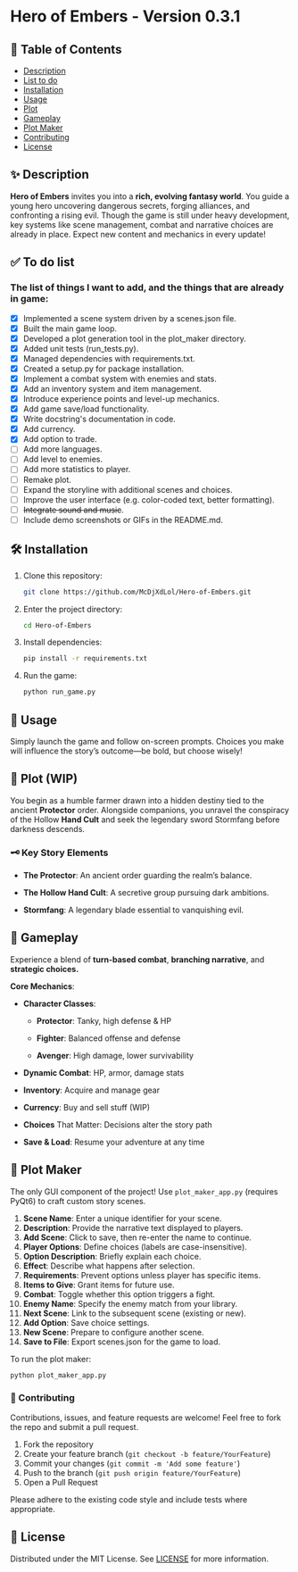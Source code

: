 # Hero of Embers - Version 0.3.1

## 📖 Table of Contents

- [Description](#description)
- [List to do](#to-do-list)
- [Installation](#installation)
- [Usage](#usage)
- [Plot](#plot)
- [Gameplay](#gameplay)
- [Plot Maker](#plot-maker)
- [Contributing](#contriburing)
- [License](#license)

<a name='description'></a>

## ✨ Description

**Hero of Embers** invites you into a **rich, evolving fantasy world**. You guide a young hero uncovering dangerous
secrets, forging alliances, and confronting a rising evil. Though the game is still under heavy development, key systems
like scene management, combat and narrative choices are already in place. Expect new content and mechanics in every
update!

<a name='to-do-list'></a>

## ✅ To do list

### The list of things I want to add, and the things that are already in game:

- [x] Implemented a scene system driven by a scenes.json file.
- [x] Built the main game loop.
- [x] Developed a plot generation tool in the plot_maker directory.
- [x] Added unit tests (run_tests.py).
- [x] Managed dependencies with requirements.txt.
- [x] Created a setup.py for package installation.
- [x] Implement a combat system with enemies and stats.
- [x] Add an inventory system and item management.
- [x] Introduce experience points and level-up mechanics.
- [x] Add game save/load functionality.
- [x] Write docstring's documentation in code.
- [x] Add currency.
- [x] Add option to trade.
- [ ] Add more languages.
- [ ] Add level to enemies.
- [ ] Add more statistics to player.
- [ ] Remake plot.
- [ ] Expand the storyline with additional scenes and choices.
- [ ] Improve the user interface (e.g. color-coded text, better formatting).
- [ ] ~~Integrate sound and music~~.
- [ ] Include demo screenshots or GIFs in the README.md.

<a name='installation'></a>

## 🛠️ Installation

1. Clone this repository:
    ```bash
    git clone https://github.com/McDjXdLol/Hero-of-Embers.git
    ```
2. Enter the project directory:
    ```bash
    cd Hero-of-Embers
    ```
3. Install dependencies:
    ```bash
    pip install -r requirements.txt
    ```
4. Run the game:
    ```bash
    python run_game.py
    ```

<a name='usage'></a>

## 🚀 Usage

Simply launch the game and follow on-screen prompts. Choices you make will influence the story’s outcome—be bold, but
choose wisely!

<a name='plot'></a>

## 📜 Plot (WIP)

You begin as a humble farmer drawn into a hidden destiny tied to the ancient **Protector** order. Alongside companions,
you unravel the conspiracy of the Hollow **Hand Cult** and seek the legendary sword Stormfang before darkness descends.

### 🗝️ Key Story Elements

- **The Protector**: An ancient order guarding the realm’s balance.

- **The Hollow Hand Cult**: A secretive group pursuing dark ambitions.

- **Stormfang**: A legendary blade essential to vanquishing evil.

<a name='gameplay'></a>

## 🎲 Gameplay

Experience a blend of **turn-based combat**, **branching narrative**, and **strategic choices.**

**Core Mechanics**:

- **Character Classes**:

    - **Protector**: Tanky, high defense & HP

    - **Fighter**: Balanced offense and defense

    - **Avenger**: High damage, lower survivability

- **Dynamic Combat**: HP, armor, damage stats

- **Inventory**: Acquire and manage gear

- **Currency**: Buy and sell stuff (WIP)

- **Choices** That Matter: Decisions alter the story path

- **Save & Load**: Resume your adventure at any time

<a name='plot-maker'></a>

## 📝 Plot Maker

The only GUI component of the project! Use `plot_maker_app.py` (requires PyQt6) to craft custom story scenes.

1. **Scene Name**: Enter a unique identifier for your scene.
2. **Description**: Provide the narrative text displayed to players.
3. **Add Scene**: Click to save, then re-enter the name to continue.
4. **Player Options**: Define choices (labels are case-insensitive).
5. **Option Description**: Briefly explain each choice.
6. **Effect**: Describe what happens after selection.
7. **Requirements**: Prevent options unless player has specific items.
8. **Items to Give**: Grant items for future use.
9. **Combat**: Toggle whether this option triggers a fight.
10. **Enemy Name**: Specify the enemy match from your library.
11. **Next Scene**: Link to the subsequent scene (existing or new).
12. **Add Option**: Save choice settings.
13. **New Scene**: Prepare to configure another scene.
14. **Save to File**: Export scenes.json for the game to load.

To run the plot maker:

```bash
python plot_maker_app.py
```

<a name='contriburing'></a>

### 🤝 Contributing

Contributions, issues, and feature requests are welcome! Feel free to fork the repo and submit a pull request.

1. Fork the repository
2. Create your feature branch (`git checkout -b feature/YourFeature`)
3. Commit your changes (`git commit -m 'Add some feature'`)
4. Push to the branch (`git push origin feature/YourFeature`)
5. Open a Pull Request

Please adhere to the existing code style and include tests where appropriate.

<a name="license"></a>

## 📄 License

Distributed under the MIT License. See [LICENSE](LICENSE) for more information.

